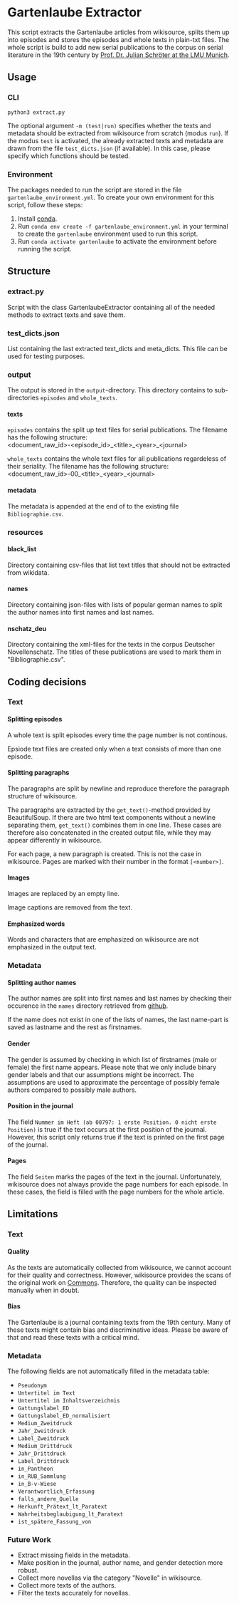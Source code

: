 # Gartenlaube Extractor
This script extracts the Gartenlaube articles from wikisource, splits them up into episodes and stores the episodes and whole texts in plain-txt files. The whole script is build to add new serial publications to the corpus on serial literature in the 19th century by [Prof. Dr. Julian Schröter at the LMU Munich](https://www.germanistik.uni-muenchen.de/personal/ndl/professoren/schroeter/index.html).

## Usage
### CLI
`python3 extract.py`

The optional argument `-m (test|run)` specifies whether the texts and metadata should be extracted from wikisource from scratch (modus `run`). If the modus `test` is activated, the already extracted texts and metadata are drawn from the file `test_dicts.json` (if available). In this case, please specify which functions should be tested.

### Environment
The packages needed to run the script are stored in the file `gartenlaube_environment.yml`. To create your own environment for this script, follow these steps:

1. Install [conda](https://docs.conda.io/projects/conda/en/latest/user-guide/install/index.html).
2. Run `conda env create -f gartenlaube_environment.yml` in your terminal to create the `gartenlaube` environment used to run this script.
3. Run `conda activate gartenlaube` to activate the environment before running the script.

## Structure
### extract.py
Script with the class GartenlaubeExtractor containing all of the needed methods to extract texts and save them.

### test_dicts.json
List containing the last extracted text_dicts and meta_dicts. This file can be used for testing purposes.

### output
The output is stored in the `output`-directory. This directory contains to sub-directories `episodes` and `whole_texts`.<br> 

#### texts
`episodes` contains the split up text files for serial publications. The filename has the following structure:<br> <document_raw_id>-<episode_id>\_\<title>\_\<year>\_\<journal><br> 

`whole_texts` contains the whole text files for all publications regardeless of their seriality. The filename has the following structure:<br> <document_raw_id>-00\_\<title>\_\<year>\_\<journal><br>

#### metadata
The metadata is appended at the end of to the existing file `Bibliographie.csv`.

### resources
#### black_list
Directory containing csv-files that list text titles that should not be extracted from wikidata.

#### names
Directory containing json-files with lists of popular german names to split the author names into first names and last names.

#### nschatz_deu
Directory containing the xml-files for the texts in the corpus Deutscher Novellenschatz. The titles of these publications are used to mark them in "Bibliographie.csv".

## Coding decisions
### Text
#### Splitting episodes
A whole text is split episodes every time the page number is not continous.

Epsiode text files are created only when a text consists of more than one episode.

#### Splitting paragraphs
The paragraphs are split by newline and reproduce therefore the paragraph structure of wikisource. 

The paragraphs are extracted by the `get_text()`-method provided by BeautifulSoup. If there are two html text components without a newline separating them, `get_text()` combines them in one line. These cases are therefore also concatenated in the created output file, while they may appear differently in wikisource.

For each page, a new paragraph is created. This is not the case in wikisource. Pages are marked with their number in the format `[<number>]`.

#### Images
Images are replaced by an empty line.

Image captions are removed from the text.

#### Emphasized words
Words and characters that are emphasized on wikisource are not emphasized in the output text.  

### Metadata
#### Splitting author names 
The author names are split into first names and last names by checking their occurence in the `names` directory retrieved from [github](https://github.com/Jonas0204/Oilrig/tree/master/json).

If the name does not exist in one of the lists of names, the last name-part is saved as lastname and the rest as firstnames.

#### Gender
The gender is assumed by checking in which list of firstnames (male or female) the first name appears. Please note that we only include binary gender labels and that our assumptions might be incorrect. The assumptions are used to approximate the percentage of possibly female authors compared to possibly male authors.  

#### Position in the journal
The field `Nummer im Heft (ab 00797: 1 erste Position. 0 nicht erste Position)` is true if the text occurs at the first position of the journal. However, this script only returns true if the text is printed on the first page of the journal.

#### Pages
The field `Seiten` marks the pages of the text in the journal. Unfortunately, wikisource does not always provide the page numbers for each episode. In these cases, the field is filled with the page numbers for the whole article. 

## Limitations
### Text
#### Quality
As the texts are automatically collected from wikisource, we cannot account for their quality and correctness. However, wikisource provides the scans of the original work on [Commons](https://commons.wikimedia.org/wiki/). Therefore, the quality can be inspected manually when in doubt.

#### Bias
The Gartenlaube is a journal containing texts from the 19th century. Many of these texts might contain bias and discriminative ideas. Please be aware of that and read these texts with a critical mind. 

### Metadata
The following fields are not automatically filled in the metadata table:
- `Pseudonym`
- `Untertitel im Text`
- `Untertitel im Inhaltsverzeichnis`
- `Gattungslabel_ED`
- `Gattungslabel_ED_normalisiert`
- `Medium_Zweitdruck`
- `Jahr_Zweitdruck`
- `Label_Zweitdruck`
- `Medium_Drittdruck`
- `Jahr_Drittdruck`
- `Label_Drittdruck`
- `in_Pantheon`
- `in_RUB_Sammlung`
- `in_B-v-Wiese`
- `Verantwortlich_Erfassung`
- `falls_andere_Quelle`
- `Herkunft_Prätext_lt_Paratext`
- `Wahrheitsbeglaubigung_lt_Paratext`
- `ist_spätere_Fassung_von`

### Future Work
- Extract missing fields in the metadata. 
- Make position in the journal, author name, and gender detection more robust.
- Collect more novellas via the category "Novelle" in wikisource.
- Collect more texts of the authors.
- Filter the texts accurately for novellas.
